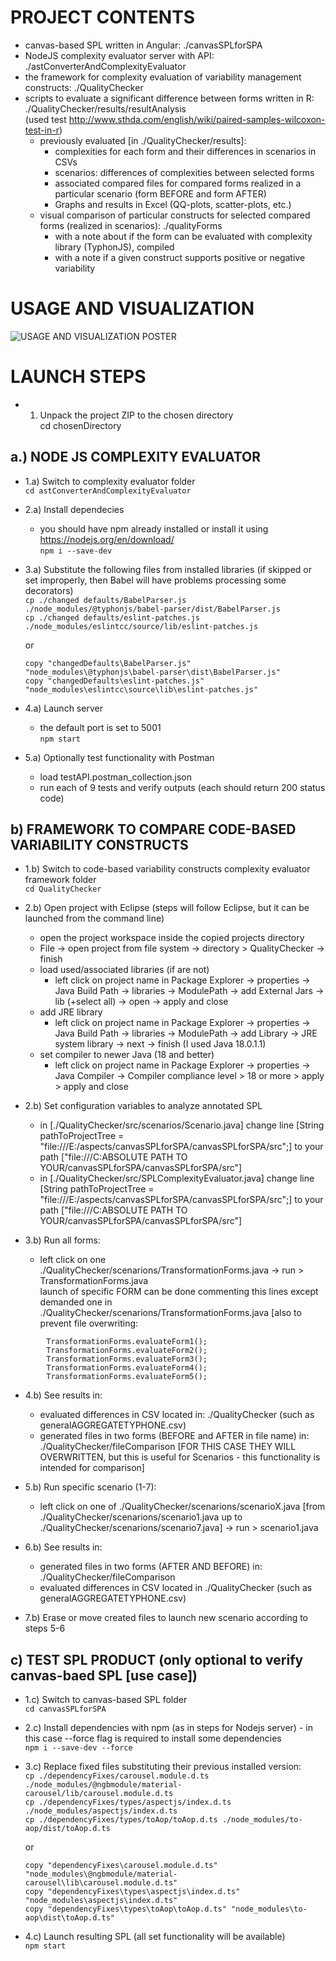 # PROJECT CONTENTS      

- canvas-based SPL written in Angular: ./canvasSPLforSPA  
- NodeJS complexity evaluator server with API: ./astConverterAndComplexityEvaluator  
- the framework for complexity evaluation of variability management constructs: ./QualityChecker  
- scripts to evaluate a significant difference between forms written in R: ./QualityChecker/results/resultAnalysis  
		(used test http://www.sthda.com/english/wiki/paired-samples-wilcoxon-test-in-r)  
	- previously evaluated [in ./QualityChecker/results]:  
		 - complexities for each form and their differences in scenarios in CSVs  
		 - scenarios: differences of complexities between selected forms  
		 - associated compared files for compared forms realized in a particular scenario (form BEFORE and form AFTER)  
		 - Graphs and results in Excel (QQ-plots, scatter-plots, etc.)
	- visual comparison of particular constructs for selected compared forms (realized in scenarios): ./qualityForms  
		- with a note about if the form can be evaluated with complexity library (TyphonJS), compiled  
		- with a note if a given construct supports positive or negative variability    
	


# USAGE AND VISUALIZATION
      
![USAGE AND VISUALIZATION POSTER](https://github.com/jperdek/variabilityMgmtCodeConstructsComplexity/blob/master/codeComplexityPosterEN.png)


# LAUNCH STEPS  

* 1) Unpack the project ZIP to the chosen directory  
	cd chosenDirectory  



## a.) NODE JS COMPLEXITY EVALUATOR   


  * 1.a) Switch to complexity evaluator folder    
	```cd astConverterAndComplexityEvaluator```   


  * 2.a) Install dependecies  
	- you should have npm already installed or install it using https://nodejs.org/en/download/  
	```npm i --save-dev```     


  * 3.a) Substitute the following files from installed libraries (if skipped or set improperly, then Babel will have problems processing some decorators)  
	```cp ./changed defaults/BabelParser.js ./node_modules/@typhonjs/babel-parser/dist/BabelParser.js```     
	```cp ./changed defaults/eslint-patches.js ./node_modules/eslintcc/source/lib/eslint-patches.js```     

	or  

	```copy "changedDefaults\BabelParser.js" "node_modules\@typhonjs\babel-parser\dist\BabelParser.js"```    
	```copy "changedDefaults\eslint-patches.js" "node_modules\eslintcc\source\lib\eslint-patches.js"```   


  * 4.a) Launch server  
	- the default port is set to 5001  
	```npm start```  


  * 5.a) Optionally test functionality with Postman  
	- load testAPI.postman_collection.json  
	- run each of 9 tests and verify outputs (each should return 200 status code)  





## b) FRAMEWORK TO COMPARE CODE-BASED VARIABILITY CONSTRUCTS  

 
  * 1.b) Switch to code-based variability constructs complexity evaluator framework folder  
	```cd QualityChecker```  


  * 2.b) Open project with Eclipse (steps will follow Eclipse, but it can be launched from the command line)  
	- open the project workspace inside the copied projects directory   
	- File -> open project from file system -> directory > QualityChecker -> finish   
	- load used/associated libraries (if are not)   
		- left click on project name in Package Explorer -> properties -> Java Build Path -> libraries -> ModulePath -> add External Jars -> lib (+select all) -> open -> apply and close   
	- add JRE library  
		- left click on project name in Package Explorer -> properties -> Java Build Path -> libraries -> ModulePath -> add Library -> JRE system library -> next -> finish  (I used Java 18.0.1.1)
	- set compiler to newer Java (18 and better)   
		- left click on project name in Package Explorer -> properties -> Java Compiler -> Compiler compliance level > 18 or more > apply > apply and close  


  * 2.b) Set configuration variables to analyze annotated SPL   
	- in [./QualityChecker/src/scenarios/Scenario.java] change line [String pathToProjectTree = "file:///E:/aspects/canvasSPLforSPA/canvasSPLforSPA/src";] to your path ["file:///C:ABSOLUTE PATH TO YOUR/canvasSPLforSPA/canvasSPLforSPA/src"]  
	- in [./QualityChecker/src/SPLComplexityEvaluator.java] change line [String pathToProjectTree = "file:///E:/aspects/canvasSPLforSPA/canvasSPLforSPA/src";] to your path ["file:///C:ABSOLUTE PATH TO YOUR/canvasSPLforSPA/canvasSPLforSPA/src"]  


  * 3.b) Run all forms:  
	- left click on one ./QualityChecker/scenarions/TransformationForms.java -> run > TransformationForms.java    
	launch of specific FORM can be done commenting this lines except demanded one in 
		./QualityChecker/scenarions/TransformationForms.java [also to prevent file overwriting: 
``` 
		TransformationForms.evaluateForm1();  
		TransformationForms.evaluateForm2();  
		TransformationForms.evaluateForm3();  
		TransformationForms.evaluateForm4();  
		TransformationForms.evaluateForm5();  
```

  * 4.b) See results in:  
	- evaluated differences in CSV located in: ./QualityChecker (such as generalAGGREGATETYPHONE.csv) 
	- generated files in two forms (BEFORE and AFTER in file name) in: ./QualityChecker/fileComparison [FOR THIS CASE THEY WILL OVERWRITTEN, but this is useful for Scenarios - this functionality is intended for  comparison]  


  * 5.b) Run specific scenario (1-7):   
	- left click on one of ./QualityChecker/scenarions/scenarioX.java [from ./QualityChecker/scenarions/scenario1.java up to ./QualityChecker/scenarions/scenario7.java] -> run > scenario1.java    


  * 6.b) See results in:  
	- generated files in two forms (AFTER AND BEFORE) in: ./QualityChecker/fileComparison  
	- evaluated differences in CSV located in ./QualityChecker (such as generalAGGREGATETYPHONE.csv)    


  * 7.b) Erase or move created files to launch new scenario according to steps 5-6   






## c) TEST SPL PRODUCT (only optional to verify canvas-baed SPL [use case])  


  * 1.c) Switch to canvas-based SPL folder  
	```cd canvasSPLforSPA```  


  * 2.c) Install dependencies with npm (as in steps for Nodejs server) - in this case --force flag is required to install some dependencies   
	```npm i --save-dev --force```  


  * 3.c) Replace fixed files substituting their previous installed version:  
	```cp ./dependencyFixes/carousel.module.d.ts ./node_modules/@ngbmodule/material-carousel/lib/carousel.module.d.ts```   
	```cp ./dependencyFixes/types/aspectjs/index.d.ts ./node_modules/aspectjs/index.d.ts```   
	```cp ./dependencyFixes/types/toAop/toAop.d.ts ./node_modules/to-aop/dist/toAop.d.ts```  

	or  

	```copy "dependencyFixes\carousel.module.d.ts" "node_modules\@ngbmodule/material-carousel\lib\carousel.module.d.ts"```    
	```copy "dependencyFixes\types\aspectjs\index.d.ts" "node_modules\aspectjs\index.d.ts"```  
	```copy "dependencyFixes\types\toAop\toAop.d.ts" "node_modules\to-aop\dist\toAop.d.ts"```  


  * 4.c) Launch resulting SPL (all set functionality will be available)  
	```npm start```    


